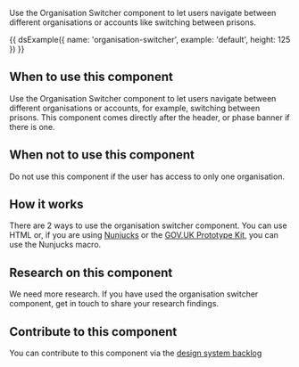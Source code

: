 Use the Organisation Switcher component to let users navigate between different organisations or accounts like switching between prisons.

{{ dsExample({
  name: 'organisation-switcher',
  example: 'default',
  height: 125
}) }}

## When to use this component

Use the Organisation Switcher component to let users navigate between different organisations or accounts, for example, switching between prisons. This component comes directly after the header, or phase banner if there is one.

## When not to use this component

Do not use this component if the user has access to only one organisation.

## How it works

There are 2 ways to use the organisation switcher component. You can use HTML or, if you are using [Nunjucks](https://mozilla.github.io/nunjucks/) or the [GOV.UK Prototype Kit](https://govuk-prototype-kit.herokuapp.com/), you can use the Nunjucks macro.

## Research on this component

We need more research. If you have used the organisation switcher component, get in touch to share your research findings.

## Contribute to this component

You can contribute to this component via the [design system backlog](https://github.com/ministryofjustice/mojdt-design-system-backlog/)